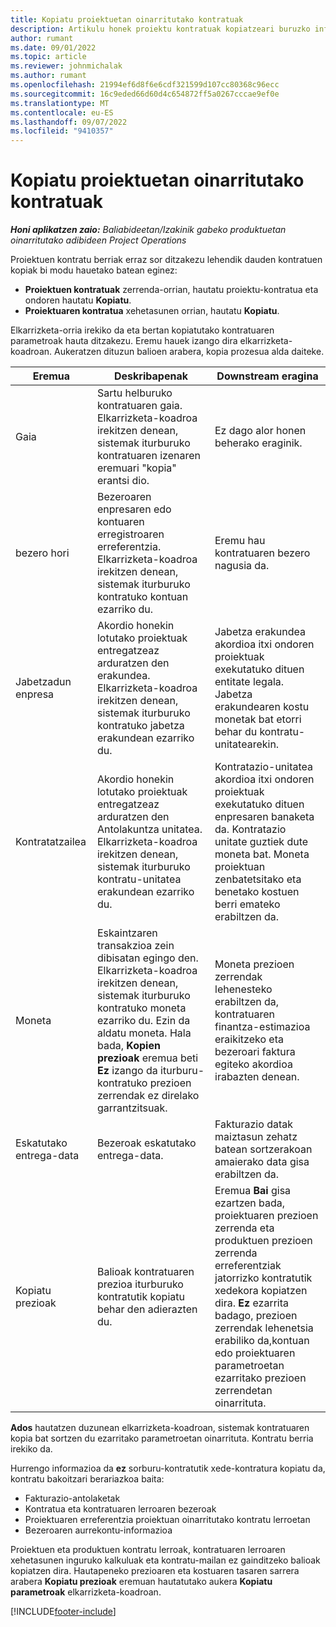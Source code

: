 ```yaml
---
title: Kopiatu proiektuetan oinarritutako kontratuak
description: Artikulu honek proiektu kontratuak kopiatzeari buruzko informazioa eskaintzen du Microsoft Dynamics 365 Project Operations-en.
author: rumant
ms.date: 09/01/2022
ms.topic: article
ms.reviewer: johnmichalak
ms.author: rumant
ms.openlocfilehash: 21994ef6d8f6e6cdf321599d107cc80368c96ecc
ms.sourcegitcommit: 16c9eded66d60d4c654872ff5a0267cccae9ef0e
ms.translationtype: MT
ms.contentlocale: eu-ES
ms.lasthandoff: 09/07/2022
ms.locfileid: "9410357"
---
```

# <a name="copy-project-based-contracts"></a>Kopiatu proiektuetan oinarritutako kontratuak

_**Honi aplikatzen zaio:** Baliabideetan/Izakinik gabeko produktuetan oinarritutako adibideen Project Operations_

Proiektuen kontratu berriak erraz sor ditzakezu lehendik dauden kontratuen kopiak bi modu hauetako batean eginez:

- **Proiektuen kontratuak** zerrenda-orrian, hautatu proiektu-kontratua eta ondoren hautatu **Kopiatu**.
- **Proiektuaren kontratua** xehetasunen orrian, hautatu **Kopiatu**.

Elkarrizketa-orria irekiko da eta bertan kopiatutako kontratuaren parametroak hauta ditzakezu. Eremu hauek izango dira elkarrizketa-koadroan. Aukeratzen dituzun balioen arabera, kopia prozesua alda daiteke.

| Eremua | Deskribapenak | Downstream eragina |
| --- | --- | --- |
| Gaia | Sartu helburuko kontratuaren gaia. Elkarrizketa-koadroa irekitzen denean, sistemak iturburuko kontratuaren izenaren eremuari "kopia" erantsi dio. | Ez dago alor honen beherako eraginik. |
| bezero hori | Bezeroaren enpresaren edo kontuaren erregistroaren erreferentzia. Elkarrizketa-koadroa irekitzen denean, sistemak iturburuko kontratuko kontuan ezarriko du. | Eremu hau kontratuaren bezero nagusia da. |
| Jabetzadun enpresa | Akordio honekin lotutako proiektuak entregatzeaz arduratzen den erakundea. Elkarrizketa-koadroa irekitzen denean, sistemak iturburuko kontratuko jabetza erakundean ezarriko du. | Jabetza erakundea akordioa itxi ondoren proiektuak exekutatuko dituen entitate legala. Jabetza erakundearen kostu monetak bat etorri behar du kontratu-unitatearekin. |
| Kontratatzailea | Akordio honekin lotutako proiektuak entregatzeaz arduratzen den Antolakuntza unitatea. Elkarrizketa-koadroa irekitzen denean, sistemak iturburuko kontratu-unitatea erakundean ezarriko du. | Kontratazio-unitatea akordioa itxi ondoren proiektuak exekutatuko dituen enpresaren banaketa da. Kontratazio unitate guztiek dute moneta bat. Moneta proiektuan zenbatetsitako eta benetako kostuen berri emateko erabiltzen da. |
| Moneta | Eskaintzaren transakzioa zein dibisatan egingo den. Elkarrizketa-koadroa irekitzen denean, sistemak iturburuko kontratuko moneta ezarriko du. Ezin da aldatu moneta. Hala bada, **Kopien prezioak** eremua beti **Ez** izango da iturburu-kontratuko prezioen zerrendak ez direlako garrantzitsuak. | Moneta prezioen zerrendak lehenesteko erabiltzen da, kontratuaren finantza-estimazioa eraikitzeko eta bezeroari faktura egiteko akordioa irabazten denean. |
| Eskatutako entrega-data | Bezeroak eskatutako entrega-data. | Fakturazio datak maiztasun zehatz batean sortzerakoan amaierako data gisa erabiltzen da. |
| Kopiatu prezioak | Balioak kontratuaren prezioa iturburuko kontratutik kopiatu behar den adierazten du. | Eremua **Bai** gisa ezartzen bada, proiektuaren prezioen zerrenda eta produktuen prezioen zerrenda erreferentziak jatorrizko kontratutik xedekora kopiatzen dira. **Ez** ezarrita badago, prezioen zerrendak lehenetsia erabiliko da,kontuan edo proiektuaren parametroetan ezarritako prezioen zerrendetan oinarrituta. |

**Ados** hautatzen duzunean elkarrizketa-koadroan, sistemak kontratuaren kopia bat sortzen du ezarritako parametroetan oinarrituta. Kontratu berria irekiko da.

Hurrengo informazioa da **ez** sorburu-kontratutik xede-kontratura kopiatu da, kontratu bakoitzari berariazkoa baita:

- Fakturazio-antolaketak
- Kontratua eta kontratuaren lerroaren bezeroak
- Proiektuaren erreferentzia proiektuan oinarritutako kontratu lerroetan
- Bezeroaren aurrekontu-informazioa

Proiektuen eta produktuen kontratu lerroak, kontratuaren lerroaren xehetasunen inguruko kalkuluak eta kontratu-mailan ez gainditzeko balioak kopiatzen dira. Hautapeneko prezioaren eta kostuaren tasaren sarrera arabera **Kopiatu prezioak** eremuan hautatutako aukera **Kopiatu parametroak** elkarrizketa-koadroan.

[!INCLUDE[footer-include](../includes/footer-banner.md)]
